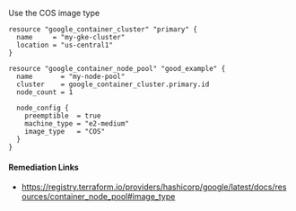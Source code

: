 
Use the COS image type

```hcl
resource "google_container_cluster" "primary" {
  name     = "my-gke-cluster"
  location = "us-central1"
}

resource "google_container_node_pool" "good_example" {
  name       = "my-node-pool"
  cluster    = google_container_cluster.primary.id
  node_count = 1

  node_config {
    preemptible  = true
    machine_type = "e2-medium"
    image_type   = "COS"
  }
}
```

#### Remediation Links
 - https://registry.terraform.io/providers/hashicorp/google/latest/docs/resources/container_node_pool#image_type

